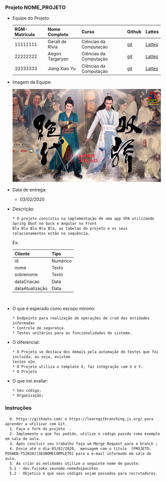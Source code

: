 

### Projeto NOME_PROJETO

  - Equipe do Projeto:
    
    | RGM-Matrícula | Nome Completo | Curso | Github | Lattes 
    | - | - | - |  - | -
    | 11111111 | Geralt de Rívia  | Ciências da Computação |  [git](https://github.com.br/GeraltdeRívia) | [Lattes](http://lattes.cnpq.br/0843668802633139)
    | 22222222 | Aegon Targaryen  | Ciências da Computação |  [git](https://github.com.br/AegonTargaryen) | [Lattes](http://lattes.cnpq.br/0843668802633139)
    | 33333333 | Jiang Xiao Yu    | Ciências da Computação |  [git](https://github.com.br/AegonTargaryen) | [Lattes](http://lattes.cnpq.br/0843668802633139)
  
  - Imagem da Equipe:
  
	![](/projetos/20201/img/grupo_handsome_siblings_20022020.png)
	
  - Data de entrega:
    * 03/02/2020
    
  - Descrição:
    ```
    * O projeto consistiu na implementação de uma app SPA utilizando Spring Boot no back e Angular no Front
    Bla Bla Bla Bla Bla, as tabelas do projeto e os seus relacionamentos estão na sequência.  
    ```
     Ex: 
      
    | Cliente | Tipo |
    |-|-|
    | id | Numérico |
    | nome | Texto |
    | sobrenome | Texto |
    | dataCriacao | Data |
    | dataAtualização | Data |

    ```
   
  - O que é esperado como escopo mínimo:
    ```
    * Endpoints para realização de operações de crud das entidades informadas
    * Controle de segurança.
    * Testes unitários para as funcionalidades do sistema. 
    ```
    
  - O diferencial:
    ```
    * O Projeto se destaca dos demais pela automação de testes que foi incluída, ou seja, existem
    testes e2e.
    * O Projeto utiliza o template X, faz integração com X e Y.
    * O Projeto 
    ```
    
  - O que irei avaliar:
    ```
    * Seu código; 
    * Organização; 
    ```

### Instruções
      0. https://githowto.com/ e https://learngitbranching.js.org/ para aprender a utilizar com Git.
      1. Faça o fork do projeto  .
      2. Implemente o que foi pedido, utilize o código passdo como exemplo em sala de aula. 
      3. Após concluir seu trabalho faça um Merge Request para a branch ; 
      4. Envie até o dia 03/02/2020,  mensagem com o título  [PROJETO-POSWEB-T52020][SEUNOMECOMPLETO] para o e-mail informado em sala de aula.
      5. Ao criar as entidades utilize o seguinte nome de pacote: 
      5.1 - dev.fujioka.seunome.nomedospacotes
      5.2 - Objetico é que seus códigos sejam passados para recrutadores. 
      
